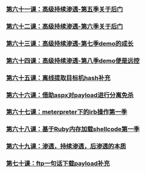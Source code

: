 
### [第六十一课：高级持续渗透-第五季关于后门](../Chapter1/61-70/61_高级持续渗透-第五季关于后门.md)  
### [第六十二课：高级持续渗透-第六季关于后门](../Chapter1/61-70/62_高级持续渗透-第六季关于后门.md)  
### [第六十三课：高级持续渗透-第七季demo的成长](../Chapter1/61-70/63_高级持续渗透-第七季demo的成长.md)  
### [第六十四课：高级持续渗透-第八季demo便是远控](../Chapter1/61-70/64_高级持续渗透-第八季demo便是远控.md)  
### [第六十五课：离线提取目标机hash补充](../Chapter1/61-70/65_离线提取目标机hash补充.md)  
### [第六十六课：借助aspx对payload进行分离免杀](../Chapter1/61-70/66_借助aspx对payload进行分离免杀.md)  
### [第六十七课：meterpreter下的irb操作第一季](../Chapter1/61-70/67_meterpreter下的irb操作第一季.md)  
### [第六十八课：基于Ruby内存加载shellcode第一季](../Chapter1/61-70/68_基于Ruby内存加载shellcode第一季.md)  
### [第六十九课：渗透，持续渗透，后渗透的本质](../Chapter1/61-70/69_渗透-持续渗透-后渗透的本质.md)  
### [第七十课：ftp一句话下载payload补充](../Chapter1/61-70/70_ftp一句话下载payload补充.md)
